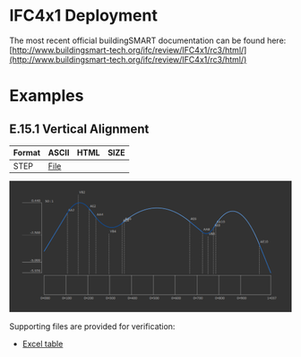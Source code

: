 # IFC4x1 Deployment

The most recent official buildingSMART documentation can be found here: [http://www.buildingsmart-tech.org/ifc/review/IFC4x1/rc3/html/](http://www.buildingsmart-tech.org/ifc/review/IFC4x1/rc3/html/)

# Examples

## E.15.1 Vertical Alignment

| Format | ASCII  | HTML | SIZE |
|--------|--------|--------|--|
| STEP   | [File](E.1.1%20Vertical%20Alignment//ex-vertical-alignment-ifcalignment1x1.ifc)   |      |   |


![](E.1.1%20Vertical%20Alignment/ex-vertical-alignment.png)

Supporting files are provided for verification:
- [Excel table](E.1.1%20Vertical%20Alignment/ex-vertical-alignment.xlsx)